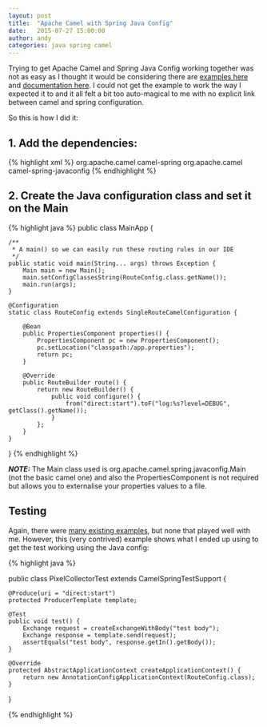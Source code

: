 ```yaml
---
layout: post
title:  "Apache Camel with Spring Java Config"
date:   2015-07-27 15:00:00
author: andy
categories: java spring camel
---
```


Trying to get Apache Camel and Spring Java Config working together was not as easy as I thought it would be
considering there are [examples here](https://github.com/apache/camel/tree/master/examples/camel-example-spring-javaconfig)
and [documentation here](http://camel.apache.org/spring-java-config-example.html). I could not get the example
to work the way I expected it to and it all felt a bit too auto-magical to me with no explicit link between camel
and spring configuration.

So this is how I did it:

## 1. Add the dependencies:

{% highlight xml %}
<dependency>
    <groupId>org.apache.camel</groupId>
    <artifactId>camel-spring</artifactId>
</dependency>
<dependency>
    <groupId>org.apache.camel</groupId>
    <artifactId>camel-spring-javaconfig</artifactId>
</dependency>
{% endhighlight %}

## 2. Create the Java configuration class and set it on the Main

{% highlight java %}
public class MainApp {

    /**
     * A main() so we can easily run these routing rules in our IDE
     */
    public static void main(String... args) throws Exception {
        Main main = new Main();
        main.setConfigClassesString(RouteConfig.class.getName());
        main.run(args);
    }

    @Configuration
    static class RouteConfig extends SingleRouteCamelConfiguration {

        @Bean
        public PropertiesComponent properties() {
            PropertiesComponent pc = new PropertiesComponent();
            pc.setLocation("classpath:/app.properties");
            return pc;
        }

        @Override
        public RouteBuilder route() {
            return new RouteBuilder() {
                public void configure() {
                    from("direct:start").toF("log:%s?level=DEBUG", getClass().getName());
                }
            };
        }
    }
}
{% endhighlight %}

***NOTE:*** The Main class used is org.apache.camel.spring.javaconfig.Main (not the basic camel one) and also the
PropertiesComponent is not required but allows you to externalise your properties values to a file.

## Testing

Again, there were [many existing examples](https://camel.apache.org/spring-testing.html), but none that played well with 
me. 
However, this (very contrived) example shows what I ended up using to get the test working using the Java config:

{% highlight java %}

public class PixelCollectorTest extends CamelSpringTestSupport {

    @Produce(uri = "direct:start")
    protected ProducerTemplate template;

    @Test
    public void test() {
        Exchange request = createExchangeWithBody("test body");
        Exchange response = template.send(request);
        assertEquals("test body", response.getIn().getBody());
    }

    @Override
    protected AbstractApplicationContext createApplicationContext() {
        return new AnnotationConfigApplicationContext(RouteConfig.class);
    }
}

{% endhighlight %}
